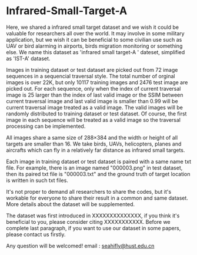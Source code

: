 # Infrared-Small-Target-A
Here, we shared a infrared small target dataset and we wish it could be valuable for researchers all over the world.
It may involve in some military application, but we wish it can be beneficial to some civilian use such as UAV or bird alarming in airports, birds migration monitoring or something else. We name this dataset as 'infrared small target-A ' dateset, simplified as 'IST-A' dataset.

Images in training dataset or test dataset are picked out from 72 image sequences in a sequencial traversal style. The total number of orginal images is over 22K, but only 10117 training images and 2476 test image are picked out. For each sequence, only when the index of current traversal image is 25 larger than the index of last valid image or the SSIM between current traversal image and last valid image is smaller than 0.99 will be current traversal image treated as a valid image. The valid images will be randomly distributed to training dataset or test dataset. Of course, the first image in each sequence will be treated as a valid image so the traversal processing can be implemented.

All images share a same size of 288×384 and the width or height of all targets are smaller than 16. We take birds, UAVs, helicopters, planes and aircrafts which can fly in a relatively far distance as infrared small targets.

Each image in training dataset or  test dataset is paired with a same name txt file. For example, there is an image named "000003.png" in test dataset, then its paired txt file is "000003.txt" and the ground truth of target location is written in such txt files. 

It's not proper to demand all researchers to share the codes, but it's workable for everyone to share their result in a common and same dataset.
More details about the dataset will be supplemented. 

The dataset was first introduced in XXXXXXXXXXXXXX, if you think it's beneficial to you, please consider citing  XXXXXXXXXXX.
Before we complete last paragraph, if you want to use our dataset in some papers, please contact us firstly.


Any question will be welcomed!
email : seahifly@hust.edu.cn
